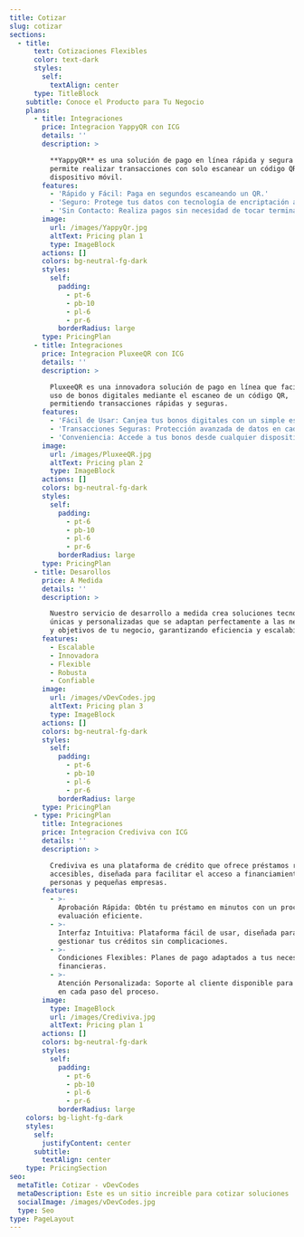 ```yaml
---
title: Cotizar
slug: cotizar
sections:
  - title:
      text: Cotizaciones Flexibles
      color: text-dark
      styles:
        self:
          textAlign: center
      type: TitleBlock
    subtitle: Conoce el Producto para Tu Negocio
    plans:
      - title: Integraciones
        price: Integracion YappyQR con ICG
        details: ''
        description: >

          **YappyQR** es una solución de pago en línea rápida y segura que te
          permite realizar transacciones con solo escanear un código QR desde tu
          dispositivo móvil.
        features:
          - 'Rápido y Fácil: Paga en segundos escaneando un QR.'
          - 'Seguro: Protege tus datos con tecnología de encriptación avanzada.'
          - 'Sin Contacto: Realiza pagos sin necesidad de tocar terminales.'
        image:
          url: /images/YappyQr.jpg
          altText: Pricing plan 1
          type: ImageBlock
        actions: []
        colors: bg-neutral-fg-dark
        styles:
          self:
            padding:
              - pt-6
              - pb-10
              - pl-6
              - pr-6
            borderRadius: large
        type: PricingPlan
      - title: Integraciones
        price: Integracion PluxeeQR con ICG
        details: ''
        description: >

          PluxeeQR es una innovadora solución de pago en línea que facilita el
          uso de bonos digitales mediante el escaneo de un código QR,
          permitiendo transacciones rápidas y seguras.
        features:
          - 'Fácil de Usar: Canjea tus bonos digitales con un simple escaneo.'
          - 'Transacciones Seguras: Protección avanzada de datos en cada pago.'
          - 'Conveniencia: Accede a tus bonos desde cualquier dispositivo móvil.'
        image:
          url: /images/PluxeeQR.jpg
          altText: Pricing plan 2
          type: ImageBlock
        actions: []
        colors: bg-neutral-fg-dark
        styles:
          self:
            padding:
              - pt-6
              - pb-10
              - pl-6
              - pr-6
            borderRadius: large
        type: PricingPlan
      - title: Desarollos
        price: A Medida
        details: ''
        description: >

          Nuestro servicio de desarrollo a medida crea soluciones tecnológicas
          únicas y personalizadas que se adaptan perfectamente a las necesidades
          y objetivos de tu negocio, garantizando eficiencia y escalabilidad.
        features:
          - Escalable
          - Innovadora
          - Flexible
          - Robusta
          - Confiable
        image:
          url: /images/vDevCodes.jpg
          altText: Pricing plan 3
          type: ImageBlock
        actions: []
        colors: bg-neutral-fg-dark
        styles:
          self:
            padding:
              - pt-6
              - pb-10
              - pl-6
              - pr-6
            borderRadius: large
        type: PricingPlan
      - type: PricingPlan
        title: Integraciones
        price: Integracion Crediviva con ICG
        details: ''
        description: >

          Crediviva es una plataforma de crédito que ofrece préstamos rápidos y
          accesibles, diseñada para facilitar el acceso a financiamiento a
          personas y pequeñas empresas.
        features:
          - >-
            Aprobación Rápida: Obtén tu préstamo en minutos con un proceso de
            evaluación eficiente.
          - >-
            Interfaz Intuitiva: Plataforma fácil de usar, diseñada para
            gestionar tus créditos sin complicaciones.
          - >-
            Condiciones Flexibles: Planes de pago adaptados a tus necesidades
            financieras.
          - >-
            Atención Personalizada: Soporte al cliente disponible para ayudarte
            en cada paso del proceso.
        image:
          type: ImageBlock
          url: /images/Crediviva.jpg
          altText: Pricing plan 1
        actions: []
        colors: bg-neutral-fg-dark
        styles:
          self:
            padding:
              - pt-6
              - pb-10
              - pl-6
              - pr-6
            borderRadius: large
    colors: bg-light-fg-dark
    styles:
      self:
        justifyContent: center
      subtitle:
        textAlign: center
    type: PricingSection
seo:
  metaTitle: Cotizar - vDevCodes
  metaDescription: Este es un sitio increible para cotizar soluciones
  socialImage: /images/vDevCodes.jpg
  type: Seo
type: PageLayout
---
```

